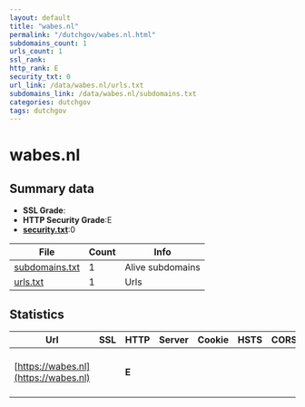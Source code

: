 ```yaml
---
layout: default
title: "wabes.nl"
permalink: "/dutchgov/wabes.nl.html"
subdomains_count: 1
urls_count: 1
ssl_rank: 
http_rank: E
security_txt: 0
url_link: /data/wabes.nl/urls.txt
subdomains_link: /data/wabes.nl/subdomains.txt
categories: dutchgov
tags: dutchgov
---
```



# wabes.nl
## Summary data


 - **SSL Grade**:
 - **HTTP Security Grade**:E
 - **[security.txt](https://www.digitaleoverheid.nl/nieuws/standaard-security-txt-nu-verplicht-voor-overheid/)**:0


| File       | Count | Info |
|------------|-------|------|
|[subdomains.txt](/DutchGovScope/data/wabes.nl/subdomains.txt)|1|Alive subdomains|
|[urls.txt](/DutchGovScope/data/wabes.nl/urls.txt)|1|Urls|


## Statistics


| Url | SSL | HTTP | Server | Cookie | HSTS | CORS | CTO | CSP | XFO | XXP | RP |FP| Tech |Title |
|--------|-------|-------|------|------|------|------|------|------|------|------|------|------|------|------|
|[https://wabes.nl](https://wabes.nl)| | **E**|| | | | | | | | :white_check_mark: | |Next.js Node.js React Webpack|Wabes|


